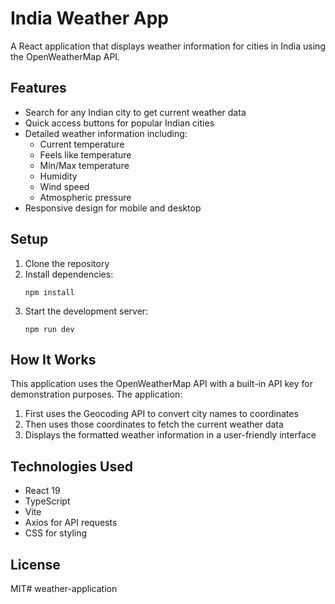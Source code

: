 # India Weather App

A React application that displays weather information for cities in India using the OpenWeatherMap API.

## Features

- Search for any Indian city to get current weather data
- Quick access buttons for popular Indian cities
- Detailed weather information including:
  - Current temperature
  - Feels like temperature
  - Min/Max temperature
  - Humidity
  - Wind speed
  - Atmospheric pressure
- Responsive design for mobile and desktop

## Setup

1. Clone the repository
2. Install dependencies:
   ```
   npm install
   ```
3. Start the development server:
   ```
   npm run dev
   ```

## How It Works

This application uses the OpenWeatherMap API with a built-in API key for demonstration purposes. The application:

1. First uses the Geocoding API to convert city names to coordinates
2. Then uses those coordinates to fetch the current weather data
3. Displays the formatted weather information in a user-friendly interface

## Technologies Used

- React 19
- TypeScript
- Vite
- Axios for API requests
- CSS for styling

## License

MIT#   w e a t h e r - a p p l i c a t i o n  
 